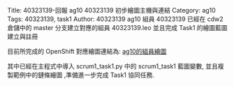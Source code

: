 Title: 40323139-回報 ag10 40323139 初步繪圖主機與連結
Category: ag10
Tags: 40323139, task1
Author: 40323139
ag10 組員 40323139 已經在 cdw2 倉儲中的 master 分支建立對應的組員 40323139.leo 並且完成 Task1 的繪圖藍圖建立與註冊

<!-- PELICAN_END_SUMMARY -->

目前所完成的 OpenShift 對應繪圖連結為: <a href="http://g10-40323139.rhcloud.com/ag10/task1">ag10的組員繪圖</a>

其中已經在主程式中導入 scrum1_task1.py 中的 scrum1_task1 藍圖變數, 並且複製範例中的鏈條繪圖 ,準備進一步完成 Task1 協同任務.
